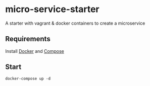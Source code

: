 # micro-service-starter
A starter with vagrant &amp; docker containers to create a microservice

## Requirements
Install [Docker](https://www.docker.io/) and [Compose](http://docs.docker.com/compose/install/)

## Start
```
docker-compose up -d
```


